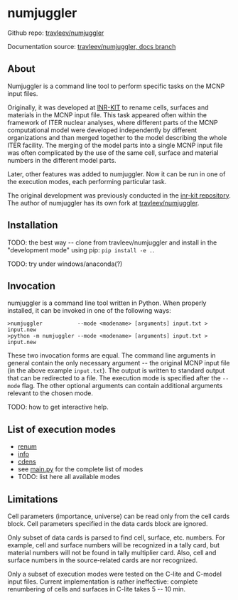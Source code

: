 # numjuggler

Github repo: [travleev/numjuggler](https://github.com/travleev/numjuggler)

Documentation source: [travleev/numjuggler, docs branch](https://github.com/travleev/numjuggler/tree/docs)

## About 

Numjuggler is a command line tool to perform specific tasks on the MCNP input
files. 

Originally, it was developed at [INR-KIT](https://www.inr.kit.edu) to rename
cells, surfaces and materials in the MCNP input file. This task appeared
often within the framework of ITER nuclear analyses, where different parts of
the MCNP computational model were developed independently by different
organizations and than merged together to the model describing the whole ITER
facility. The merging of the model parts into a single MCNP input file was
often complicated by the use of the same cell, surface and material numbers
in the different model parts. 

Later, other features was added to numjuggler. Now it can be run in one of
the execution modes, each performing particular task. 

The original development was previously conducted in the [inr-kit
repository](https://github.com/inr-kit/numjuggler). The author of numjuggler
has its own fork at [travleev/numjuggler](https://travleev/numjuggler). 


## Installation 
TODO: the best way -- clone from travleev/numjuggler and install in the
"development mode" using pip: `pip install -e .`. 

TODO: try under windows/anaconda(?)

## Invocation

numjuggler is a command line tool written in Python. When properly installed,
it can be invoked in one of the following ways:

    >numjuggler           --mode <modename> [arguments] input.txt > input.new
    >python -m numjuggler --mode <modename> [arguments] input.txt > input.new
    
These two invocation forms are equal. The command line arguments in general
contain the only necessary argument -- the original MCNP input file (in the
above example `input.txt`). The output is written to standard output that can
be redirected to a file. The execution mode is specified after the  `--mode`
flag. The other optional arguments can contain additional arguments relevant
to the chosen mode. 

TODO: how to get interactive help. 


## List of execution modes

* [renum](renum.md)
* [info](info.md)
* [cdens](cdens.md)
* see [main.py](../numjuggler/main.py) for the complete list of modes
* TODO: list here all available modes


## Limitations

Cell parameters (importance, universe) can be read only from the cell cards
block. Cell parameters specified in the data cards block are ignored.

Only subset of data cards is parsed to find cell, surface, etc. numbers. For
example, cell and surface numbers will be recognized in a tally card, but
material numbers will not be found in tally multiplier card. Also, cell and
surface numbers in the source-related cards are nor recognized.

Only a subset of execution modes were tested on the C-lite and C-model input
files. Current implementation is rather ineffective: complete renumbering of
cells and surfaces in C-lite takes 5 -- 10 min.
